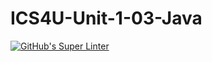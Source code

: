 # ICS4U-Unit-1-03-Java
[![GitHub's Super Linter](https://github.com/Myles-Trump/ICS4U-Unit-1-03-Java/workflows/GitHub's%20Super%20Linter/badge.svg)](https://github.com/Myles-Trump/ICS4U-Unit-1-03-Java/actions)
